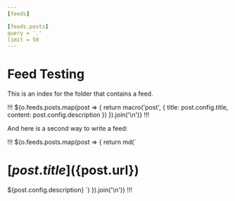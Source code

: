 ```yaml
---
[feeds]

[feeds.posts]
query = '.'
limit = 50
---
```


# Feed Testing

This is an index for the folder that contains a feed.

!!!
${o.feeds.posts.map(post => {
    return macro('post', {
        title: post.config.title, 
        content: post.config.description
    })
}).join('\n')}
!!!

And here is a second way to write a feed:

!!!
${o.feeds.posts.map(post => {
    return md(`
# [${post.title}](${post.url})
${post.config.description}
`)
}).join('\n')}
!!!